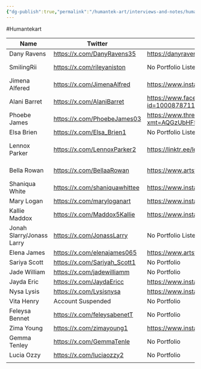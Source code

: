 ```yaml
---
{"dg-publish":true,"permalink":"/humantek-art/interviews-and-notes/humantek-artists/"}
---
```


#Humantekart 

| Name                      | Twitter                       | Portfolio if applicable                                                                   | Link to HumanTek Art                                                                                                                           |
| ------------------------- | ----------------------------- | ----------------------------------------------------------------------------------------- | ---------------------------------------------------------------------------------------------------------------------------------------------- |
| Dany Ravens               | https://x.com/DanyRavens35    | https://danyravens.carrd.co/                                                              | has an HTA email                                                                                                                               |
| SmilingRii                | https://x.com/rileyaniston    | No Portfolio Listed                                                                       | May not be an HTA artist, but I suspect its likely since all of their art is HTA stuff                                                         |
| Jimena Alfered            | https://x.com/JimenaAlfred    | https://www.instagram.com/alfredjimena/                                                   | has an HTA shoutout on her facebook                                                                                                            |
| Alani Barret              | https://x.com/AlaniBarret     | https://www.facebook.com/profile.php?id=100087871191385&mibextid=ZbWKwL                   | pinned tweet links them to HTA                                                                                                                 |
| Phoebe James              | https://x.com/PhoebeJames03   | https://www.threads.net/@pheobejames1?xmt=AQGzUbHF5Y_SOxKrecO7L34jKRaKwhzw8YrhjQvtEhW_ASU | <-- Not a portfolio, but links to HTA                                                                                                          |
| Elsa Brien                | https://x.com/Elsa_Brien1     | No Portfolio Listed                                                                       | replied to a shoutout thanking them for an HTA comm                                                                                            |
| Lennox Parker             | https://x.com/LennoxParker2   | https://linktr.ee/lennoxxparker                                                           | they have a Vgen that's empty?<br>They also were shouted out by HTA from their twitter<br>https://x.com/HUMANTEKART/status/1621780053511254017 |
| Bella Rowan               | https://x.com/BellaaRowan     | https://www.artstation.com/bellaarowan                                                    | the one who HimmyVT interacted with and kept trying to interact with me.                                                                       |
| Shaniqua White            | https://x.com/shaniquawhittee | https://www.instagram.com/shaniquawhittee/                                                | The one who did StillChris's Sub Badges                                                                                                        |
| Mary Logan                | https://x.com/maryloganart    | https://www.instagram.com/maryloganart/                                                   | shouted out from HTA main account                                                                                                              |
| Kallie Maddox             | https://x.com/Maddox5Kallie   | https://www.instagram.com/kalliemaddox3                                                   | displayed in twitter bio                                                                                                                       |
| Jonah Slarry/Jonass Larry | https://x.com/JonassLarry     | No Portfolio Listed                                                                       | shouted out from HTA main account                                                                                                              |
| Elena James               | https://x.com/elenajames065   | https://www.artstation.com/elenajames0                                                    | her shoutout from a client was retweeted by HTA main account                                                                                   |
| Sariya Scott              | https://x.com/Sariyah_Scott1  | No Portfolio                                                                              | Shoutout was retweeted by HTA main account                                                                                                     |
| Jade William              | https://x.com/jadewilliamm    | No Portfolio                                                                              | Displayed in Twitter bio                                                                                                                       |
| Jayda Eric                | https://x.com/JaydaEricc      | https://www.instagram.com/jayda_ericc/                                                    | Displayed in Twitter bio                                                                                                                       |
| Nysa Lysis                | https://x.com/Lysisnysa       | https://www.instagram.com/nysa_lysis/                                                     | shoutout was retweeted by HTA main account                                                                                                     |
| Vita Henry                | Account Suspended             | No Portfolio                                                                              | Shoutout was retweeted by HTA main account                                                                                                     |
| Feleysa Bennet            | https://x.com/feleysabenetT   | No Portfolio                                                                              | shoutout was retweeted by HTA main account                                                                                                     |
| Zima Young                | https://x.com/zimayoung1      | https://www.instagram.com/zimayoung78/                                                    | shoutout was retweeted by HTA main account                                                                                                     |
| Gemma Tenley              | https://x.com/GemmaTenle      | No Portfolio                                                                              | shoutout was retweeted by HTA main account                                                                                                     |
| Lucia Ozzy                | https://x.com/luciaozzy2      | No Portfolio                                                                              | Shoutout was retweeted by HTA main accuount                                                                                                    |
|                           |                               |                                                                                           |                                                                                                                                                |
